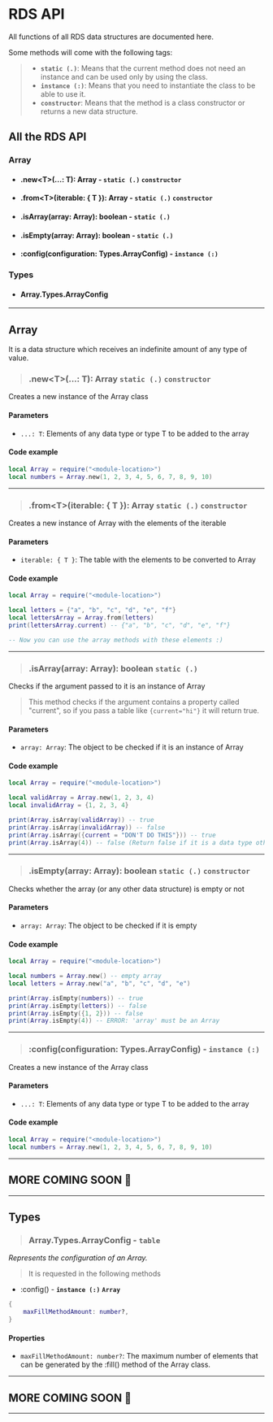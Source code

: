 <!-- IM TIRED. Att: ecstatic5 😢 -->

# RDS API

All functions of all RDS data structures are documented here.

Some methods will come with the following tags:

> - **`static (.)`**: Means that the current method does not need an instance and can be used only by using the class.
> - **`instance (:)`**: Means that you need to instantiate the class to be able to use it.
> - **`constructor`**: Means that the method is a class constructor or returns a new data structure.


## All the RDS API

### Array

- #### .new<T\>(...: T): Array - **`static (.)`** **`constructor`**
- #### .from<T\>(iterable: { T }): Array - **`static (.)`** **`constructor`**
- #### .isArray(array: Array): boolean - **`static (.)`**
- #### .isEmpty(array: Array): boolean - **`static (.)`**
- #### :config(configuration: Types.ArrayConfig) - **`instance (:)`**

### Types
- #### Array.Types.ArrayConfig

---

## Array

It is a data structure which receives an indefinite amount of any type of value.

<!-- .new -->
> ### .new<T\>(...: T): Array **`static (.)`** **`constructor`**

Creates a new instance of the Array class

#### Parameters

- `...: T`: Elements of any data type or type T to be added to the array

#### Code example

```lua linenums="1" hl_lines="2"
local Array = require("<module-location>")
local numbers = Array.new(1, 2, 3, 4, 5, 6, 7, 8, 9, 10)
```

---
<!-- .from -->
> ### .from<T\>(iterable: { T }): Array **`static (.)`** **`constructor`**

Creates a new instance of Array with the elements of the iterable

#### Parameters

- `iterable: { T }`: The table with the elements to be converted to Array

#### Code example

```lua linenums="1" hl_lines="3 4 5"
local Array = require("<module-location>")

local letters = {"a", "b", "c", "d", "e", "f"}
local lettersArray = Array.from(letters)
print(lettersArray.current) -- {"a", "b", "c", "d", "e", "f"}

-- Now you can use the array methods with these elements :)
```

---
<!-- .isArray -->
> ### .isArray(array: Array): boolean **`static (.)`**

Checks if the argument passed to it is an instance of Array

> This method checks if the argument contains a property called "current", so if you pass a table like `{current="hi"}` it will return true.

#### Parameters

- `array: Array`: The object to be checked if it is an instance of Array

#### Code example

```lua linenums="1" hl_lines="3 4 6 7 8 9"
local Array = require("<module-location>")

local validArray = Array.new(1, 2, 3, 4)
local invalidArray = {1, 2, 3, 4}

print(Array.isArray(validArray)) -- true
print(Array.isArray(invalidArray)) -- false
print(Array.isArray({current = "DON'T DO THIS"})) -- true
print(Array.isArray(4)) -- false (Return false if it is a data type other than a table or array)
```

---
<!-- .isEmpty -->
> ### .isEmpty(array: Array): boolean **`static (.)`** **`constructor`**

Checks whether the array (or any other data structure) is empty or not

#### Parameters

- `array: Array`: The object to be checked if it is empty

#### Code example

```lua linenums="1" hl_lines="3 4 6 7 8 9"
local Array = require("<module-location>")

local numbers = Array.new() -- empty array
local letters = Array.new("a", "b", "c", "d", "e")

print(Array.isEmpty(numbers)) -- true
print(Array.isEmpty(letters)) -- false
print(Array.isEmpty({1, 2})) -- false
print(Array.isEmpty(4)) -- ERROR: 'array' must be an Array
```

---
<!-- :config -->
> ### :config(configuration: Types.ArrayConfig) - **`instance (:)`**

Creates a new instance of the Array class

#### Parameters

- `...: T`: Elements of any data type or type T to be added to the array

#### Code example

```lua linenums="1" hl_lines="2"
local Array = require("<module-location>")
local numbers = Array.new(1, 2, 3, 4, 5, 6, 7, 8, 9, 10)
```

---

## MORE COMING SOON 🦕

---

## Types

> ### Array.Types.ArrayConfig - **`table`**

_Represents the configuration of an Array._

> It is requested in the following methods

- :config() - **`instance (:)`** **`Array`**

```lua linenums="1"
{
	maxFillMethodAmount: number?,
}
```

#### Properties

- `maxFillMethodAmount: number?`: The maximum number of elements that can be generated by the :fill() method of the Array class.

---

## MORE COMING SOON 🦕

---

